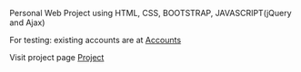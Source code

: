 Personal Web Project using HTML, CSS, BOOTSTRAP, JAVASCRIPT(jQuery and Ajax)

For testing: existing accounts are at [Accounts](https://jsonplaceholder.typicode.com/users)

Visit project page [Project](https://antonia000.github.io/Login-Page/)

